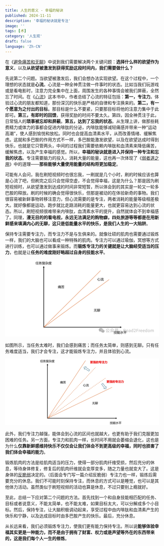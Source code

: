 ```yaml
---
title: 人生的意义 - 幸福的秘诀
published: 2024-11-11
description: '幸福的秘诀就是专注'
image: ''
tags: [术]
category: '人生观'
draft: false
language: 'Zh-CN'
---
```

在《[避免痛苦和无聊](https://mp.weixin.qq.com/s/besZFhv5sw11FG7bLsUh-A)》中说到我们需要解决两个关键问题：**选择什么样的欲望作为意义**，以及**从欲望被激发到获得奖励这段时间内，我们需要做什么？**

先说第二个问题。当欲望被激发后，我们会想办法实现欲望。在这个过程中，一个理想的状态就是**心流**。心流是一种全神贯注做一件事时的状态。比如当我们玩游戏或是看电影时，注意力完全集中在上面，周围发生的各种事情会被我们屏蔽，全然忘了时间。在《[心流](https://book.douban.com/subject/27186106/)》这本书中，作者总结了心流的特征包括：**第一，专注力**。体验过心流的朋友都知道，那份深沉的快乐是严格的自律和专注换来的。**第二，有一个愿意为之付出的目标**。那目标是什么不要紧，只要那目标将他的注意力集中于此即可。**第三，有即时的回馈**，获得奖励的时间不要太久。第四，因全神贯注于此，日常恼人的**琐事被忘却和屏蔽**。**第五，达到了忘我的状态**。从生理上讲，做那些耗费精力或体力的事都会促进内啡肽的分泌，内啡肽能够减轻痛感并带来一种“运动高潮”，使人感到愉悦和放松。同时也会提高血清素水平，从而改善情绪、缓解焦虑。这就和多巴胺的作用方式不一样，多巴胺能激发欲望，以及在欲望达成时得到快乐，也就是它只管两头，中间的过程我们需要依赖内啡肽和血清素来降低痛苦，缓解焦虑，以及产生幸福的感觉。所以，**幸福的秘诀就是进入并保持一种专注和忘我的状态**。专注需要脑力的投入，消耗大量的能量，这也再一次体现了《[弱者道之用](https://mp.weixin.qq.com/s/BXkKHfHUKNlI5YocdefxCA)》中的道理——**那些能够大量使用能量的结构将更加稳定**。

可能有人会问，我在刷短视频时也很忘我，一刷就是几个小时，刷的时候应该也算是心流了吧，但刷完之后只会觉得空虚，不会觉得幸福，这是为什么？那是因为刷短视频时，从欲望激发到达成的时间非常短暂，所以体会到的其实是一轮又一轮多巴胺的释放。刷的时候的确会觉得很快乐，但那是被动的在体验新奇的事物。我们很容易被新鲜事物转移注意力，但心流需要的是专注，两者消耗的能量等级相差极大。就好像都是运动，跑步就比走路消耗的能量更大，也就更容易达到心流的状态。所以，刷短视频很难带来内啡肽，血清素水平的提升，自然就体会不到幸福感了。同理，**漫无目的的看电视，永远无法满足的购物癖，四处旅游等等都是在用新鲜感来填满内心的无聊，这只是低能量水平的快乐，是我们人生的一大陷阱**。

保持专注需要专注力，而专注力不是与生俱来的。就像壮硕的肌肉也需要通过锻炼一样，我们的大脑也可以看成一种特殊的肌肉。专注力可以通过瑜伽，冥想等方式进行训练，也可以通过做事来锻炼。而**锻炼专注力的关键就是让大脑经受适当的压力**，也就是让**任务的难度刚好略超过自身的技能水平**。

![任务难度与技能水平](../../assets/images/幸福的秘密1.png)

如图所示，当任务太难时，我们会感到痛苦；而任务太简单，则感到无聊。只有任务难度适当，我们才会专注，这才能锻炼专注力，并且体验到心流。

![专注力更强](../../assets/images/幸福的秘密2.png)

此外，我们专注力越强，能体会到心流的区间也就越大，也更有助于我们克服更加困难的任务。另一方面，专注力和肌肉一样，长时间不用就会萎缩会退化，这也是为什么**仅靠新鲜感维持快乐不仅仅会让我们体会不到更高级的幸福，同时也损害了我们体会幸福的能力**。

锻炼肌肉的方法是给肌肉适当的压力，使得一部分肌肉纤维受损，然后充分的休息，等待身体修复，修复后的肌肉纤维就会变厚变多，随之力量也就变大了。这是身体的[反脆弱](https://book.douban.com/subject/25782902/)决定的。（后面会专门写一篇介绍反脆弱）专注力也一样，锻炼后需要充分的休息。我们不可能时刻保持专注，而休息的方式可以是睡觉，也可以是其他体力活动。虽然类似于刷短视频的活动也算是休息，不过只要别上瘾就好。

至此，总结一下应对第二个问题的方法。首先找到一个和自身技能相匹配的任务、目标或者说意义，不能太简单，也不能太难，如果目标太大，可以分解成多个小目标。然后，保持专注，让大脑积极调动起来，享受过程中由内啡肽和血清素产生的快乐和宁静，以及达成目标时由多巴胺产生的快乐。最后，充分休息。

从长远来看，我们必须锻炼专注力，使我们更有能力保持专注。所以说**能够体验幸福其实更是一种能力，而不是由于拥有了财富、权力或是声望等外在的东西带来的，这是我们每个人一生的修炼**。
